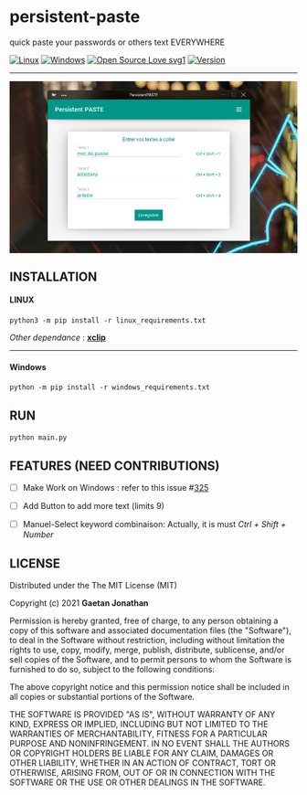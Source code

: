 # persistent-paste
quick paste your passwords or others text EVERYWHERE

[![Linux](https://img.shields.io/badge/Linux-yes-teal.svg)](#README)
[![Windows](https://img.shields.io/github/labels/gaetan1903/persistent-paste/help%20wanted?style=flat-square)](https://github.com/gaetan1903/persistent-paste/issues/3)
[![Open Source Love svg1](https://badges.frapsoft.com/os/v1/open-source.svg?v=103)](#README)
[![Version](https://img.shields.io/badge/Version-0.1.1-teal)](https://github.com/gaetan1903/persistent-paste/releases)


----------------------------------------------------

<img align="center" src="https://github.com/gaetan1903/persistent-paste/blob/main/preview/scr_1.png">

## INSTALLATION
 
 #### LINUX
 
    python3 -m pip install -r linux_requirements.txt

   *Other dependance* : __[xclip](https://github.com/astrand/xclip)__
    
------------------------------------------------

 #### Windows
 
    python -m pip install -r windows_requirements.txt


## RUN 

    python main.py


## FEATURES (NEED CONTRIBUTIONS)

- [ ] Make Work on Windows : refer to this issue #[325](https://github.com/moses-palmer/pynput/issues/325)
- [ ] Add Button to add more text (limits 9)
- [ ] Manuel-Select keyword combinaison: Actually, it is must *Ctrl + Shift + Number*


## LICENSE
Distributed under the The MIT License (MIT)

Copyright (c) 2021 __Gaetan Jonathan__

Permission is hereby granted, free of charge, to any person obtaining a copy of this software and associated documentation files (the "Software"), to deal in the Software without restriction, including without limitation the rights to use, copy, modify, merge, publish, distribute, sublicense, and/or sell copies of the Software, and to permit persons to whom the Software is furnished to do so, subject to the following conditions:

The above copyright notice and this permission notice shall be included in all copies or substantial portions of the Software.

THE SOFTWARE IS PROVIDED "AS IS", WITHOUT WARRANTY OF ANY KIND, EXPRESS OR IMPLIED, INCLUDING BUT NOT LIMITED TO THE WARRANTIES OF MERCHANTABILITY, FITNESS FOR A PARTICULAR PURPOSE AND NONINFRINGEMENT. IN NO EVENT SHALL THE AUTHORS OR COPYRIGHT HOLDERS BE LIABLE FOR ANY CLAIM, DAMAGES OR OTHER LIABILITY, WHETHER IN AN ACTION OF CONTRACT, TORT OR OTHERWISE, ARISING FROM, OUT OF OR IN CONNECTION WITH THE SOFTWARE OR THE USE OR OTHER DEALINGS IN THE SOFTWARE.

